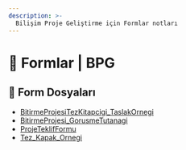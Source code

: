 ```yaml
---
description: >-
  Bilişim Proje Geliştirme için Formlar notları
---
```


# 📑 Formlar \| BPG

## 📂 Form Dosyaları

<!--Index-->

- [BitirmeProjesiTezKitapcigi_TaslakOrnegi](./BitirmeProjesiTezKitapcigi_TaslakOrnegi.doc)
- [BitirmeProjesi_GorusmeTutanagi](./BitirmeProjesi_GorusmeTutanagi.docx)
- [ProjeTeklifFormu](./ProjeTeklifFormu.doc)
- [Tez_Kapak_Ornegi](./Tez_Kapak_Ornegi.doc)

<!--Index-->

